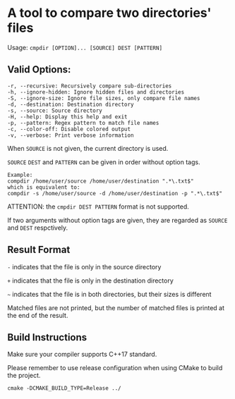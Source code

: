 # A tool to compare two directories' files
Usage: ``cmpdir [OPTION]... [SOURCE] DEST [PATTERN]``

## Valid Options:

    -r, --recursive: Recursively compare sub-directories
    -h, --ignore-hidden: Ignore hidden files and directories
    -S, --ignore-size: Ignore file sizes, only compare file names
    -d, --destination: Destination directory
    -s, --source: Source directory
    -H, --help: Display this help and exit
    -p, --pattern: Regex pattern to match file names
    -c, --color-off: Disable colored output
    -v, --verbose: Print verbose information
When `SOURCE` is not given, the current directory is used.

`SOURCE` `DEST` and `PATTERN` can be given in order without option tags.

    Example: 
    compdir /home/user/source /home/user/destination ".*\.txt$"
    which is equivalent to:
    compdir -s /home/user/source -d /home/user/destination -p ".*\.txt$"

ATTENTION: the `cmpdir DEST PATTERN` format is not supported.

If two arguments without option tags are given, they are regarded as `SOURCE` and `DEST` respctively.

## Result Format

`-` indicates that the file is only in the source directory

`+` indicates that the file is only in the destination directory

`~` indicates that the file is in both directories, but their sizes is different

Matched files are not printed, but the number of matched files is printed at the end of the result.
## Build Instructions
Make sure your compiler supports C++17 standard.

Please remember to use release configuration when using CMake to build the project.

`cmake -DCMAKE_BUILD_TYPE=Release ../`